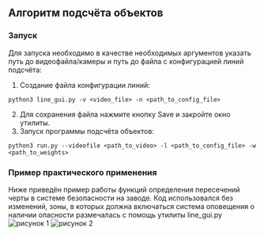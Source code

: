 ## Алгоритм подсчёта объектов

### Запуск

Для запуска необходимо в качестве необходимых аргументов указать путь до видеофайла/камеры и путь до файла с конфигурацией линий подсчёта:  
1. Создание файла конфигурации линий:
```
python3 line_gui.py -v <video_file> -n <path_to_config_file>
```
2. Для сохранения файла нажмите кнопку Save и закройте окно утилиты.
3. Запуск программы подсчёта объектов:
```
python3 run.py --videofile <path_to_video> -l <path_to_config_file> -w <path_to_weights>
```

### Пример практического применения

Ниже приведён пример работы функций определения пересечений черты в системе безопасности на заводе. Код использовался без изменений, зоны, в которых должна включаться система оповещения о наличии опасности размечалась с помощь утилиты line_gui.py
![рисунок 1](https://drive.google.com/file/d/1HXmgYyNH03WexuGDE-5mmxYSwbxVm8cJ/view?usp=sharing)
![рисунок 2](https://drive.google.com/file/d/1OkjOZM_UBRAURytw_PtSODpPuqjEA5-r/view?usp=sharing)
